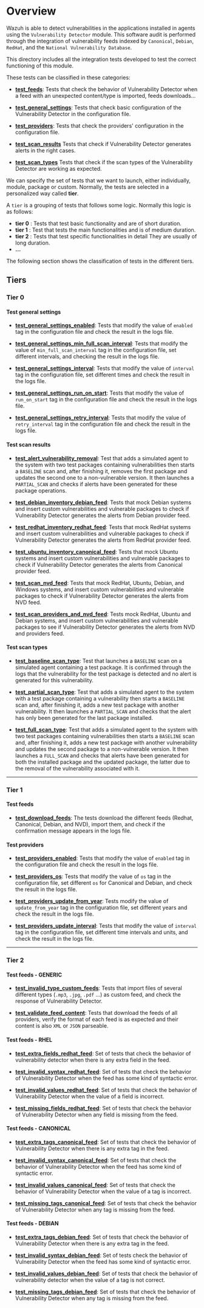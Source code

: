 # Overview

Wazuh is able to detect vulnerabilities in the applications installed in agents using the `Vulnerability Detector`
module. This software audit is performed through the integration of vulnerability feeds indexed by `Canonical`,
`Debian`, `RedHat`, and the `National Vulnerability Database`.

This directory includes all the integration tests developed to test the correct functioning of this module.

These tests can be classified in these categories:

- **[test_feeds](test_feeds#test-feeds)**: Tests that check the behavior of Vulnerability Detector when a feed with an
unexpected content/type is imported, feeds downloads...

- **[test_general_settings](test_general_settings#test-general-settings)**: Tests that check basic configuration of the
Vulnerability Detector in the configuration file.

- **[test_providers](test_providers#test-providers)**: Tests that check the providers' configuration in the configuration file.

- **[test_scan_results](test_scan_results#test-scan-results)** Tests that check if Vulnerability Detector generates
alerts in the right cases.

- **[test_scan_types](test_scan_types#test-scan-types)** Tests that check if the scan types of the
Vulnerability Detector are working as expected.

We can specify the set of tests that we want to launch, either individually, module, package or custom. Normally,
the tests are selected in a personalized way called **tier**.

A `tier` is a grouping of tests that follows some logic. Normally this logic is as follows:

- **tier 0** : Tests that test basic functionality and are of short duration.
- **tier 1** : Test that tests the main functionalities and is of medium duration.
- **tier 2** : Tests that test specific functionalities in detail They are usually of long duration.
- **...**

The following section shows the classification of tests in the different tiers.

## Tiers

### Tier 0

#### Test general settings

- **[test_general_settings_enabled](test_general_settings/test_general_settings_enabled.md#test-general-settings-enabled)**:
Tests that modify the value of `enabled` tag in the configuration file and check the result in the logs file.

- **[test_general_settings_min_full_scan_interval](test_general_settings/test_general_settings_min_full_scan_interval.md#test-general-settings-min-full-scan-interval)**:
Tests that modify the value of `min_full_scan_interval` tag in the configuration file, set different intervals, and checking the result in
the logs file.

- **[test_general_settings_interval](test_general_settings/test_general_settings_interval.md#test-general-settings-interval)**:
Tests that modify the value of `interval` tag in the configuration file, set different times and check the result in the logs file.

- **[test_general_settings_run_on_start](test_general_settings/test_general_settings_run_on_start.md#test-general-settings-run-on-start)**:
Tests that modify the value of `run_on_start` tag in the configuration file and check the result in the logs file.

- **[test_general_settings_retry_interval](test_general_settings/test_general_settings_retry_interval.md#test-general-settings-retry-interval)**:
Tests that modify the value of `retry_interval` tag in the configuration file and check the result in the logs file.

#### Test scan results

- **[test_alert_vulnerability_removal](test_scan_results/test_alert_vulnerability_removal.md#test-alert-vulnerability-removal)**:
Test that adds a simulated agent to the system with two test packages containing vulnerabilities then starts
a `BASELINE` scan and, after finishing it, removes the first package and updates the second one to a non-vulnerable
version. It then launches a `PARTIAL_SCAN` and checks if alerts have been generated for these package operations.

- **[test_debian_inventory_debian_feed](test_scan_results/test_debian_inventory_debian_feed.md#test-debian-inventory-debian-feed)**:
Tests that mock Debian systems and insert custom vulnerabilities and vulnerable packages to check if Vulnerability
Detector generates the alerts from Debian provider feed.

- **[test_redhat_inventory_redhat_feed](test_scan_results/test_redhat_inventory_redhat_feed.md#test-red-hat-inventory-red-hat-feed)**:
Tests that mock RedHat systems and insert custom vulnerabilities and vulnerable packages to check if Vulnerability
Detector generates the alerts from RedHat provider feed.

- **[test_ubuntu_inventory_canonical_feed](test_scan_results/test_ubuntu_inventory_canonical_feed.md#test-ubuntu-inventory-canonical-feed)**:
Tests that mock Ubuntu systems and insert custom vulnerabilities and vulnerable packages to check if Vulnerability
Detector generates the alerts from Canonical provider feed.

- **[test_scan_nvd_feed](test_scan_results/test_scan_nvd_feed.md#test-scan-nvd-feed)**: Tests that mock RedHat,
Ubuntu, Debian, and Windows systems, and insert custom vulnerabilities and vulnerable packages to check if Vulnerability
Detector generates the alerts from NVD feed.

- **[test_scan_providers_and_nvd_feed](test_scan_results/test_scan_providers_and_nvd_feed.md#test-scan-providers-and-nvd-feed)**:
Tests mock RedHat, Ubuntu and Debian systems, and insert custom vulnerabilities and vulnerable packages to see if
Vulnerability Detector generates the alerts from NVD and providers feed.

#### Test scan types

- **[test_baseline_scan_type](test_scan_types/test_baseline_scan_type.md#test-baseline-scan-type)**:
Test that launches a `BASELINE` scan on a simulated agent containing a test package. It is confirmed through
the logs that the vulnerability for the test package is detected and no alert is generated for this vulnerability.

- **[test_partial_scan_type](test_scan_types/test_partial_scan_type.md#test-partial-scan-type)**:
Test that adds a simulated agent to the system with a test package containing a vulnerability then starts
a `BASELINE` scan and, after finishing it, adds a new test package with another vulnerability.
It then launches a `PARTIAL_SCAN` and checks that the alert has only been generated for the last package installed.

- **[test_full_scan_type](test_scan_types/test_full_scan_type.md#test-full-scan-type)**:
Test that adds a simulated agent to the system with two test packages containing vulnerabilities then starts
a `BASELINE` scan and, after finishing it, adds a new test package with another vulnerability and updates
the second package to a non-vulnerable version. It then launches a `FULL_SCAN` and checks that alerts
have been generated for both the installed package and the updated package, the latter due to the removal
of the vulnerability associated with it.

---

### Tier 1

#### Test feeds

- **[test_download_feeds](test_feeds/test_download_feed.md)**: The tests download
the different feeds (Redhat, Canonical, Debian, and NVD), import them, and check if the confirmation message appears
in the logs file.

#### Test providers

- **[test_providers_enabled](test_providers/test_providers_enabled.md#test-providers-enabled)**: Tests that
modify the value of `enabled` tag in the configuration file and check the result in the logs file.

- **[test_providers_os](test_providers/test_providers_os.md#test-providers-os)**: Tests that modify the value of
`os` tag in the configuration file, set different `os` for Canonical and Debian, and check the result in the logs file.

- **[test_providers_update_from_year](test_providers/test_providers_update_from_year.md#test-providers-update-from-year)**:
Tests modify the value of `update_from_year` tag in the configuration file, set different years and check the result in
the logs file.

- **[test_providers_update_interval](test_providers/test_providers_update_interval.md#test-providers-update-interval)**:
Tests that modify the value of `interval` tag in the configuration file, set different time intervals and units, and check the
result in the logs file.

---

### Tier 2

#### Test feeds - GENERIC

- **[test_invalid_type_custom_feeds](test_feeds/test_invalid_type_custom_feeds.md#test-invalid-type-custom-feeds)**:
Tests that  import files of several different types (`.mp3`, `.jpg`, `.pdf` ...) as custom feed, and check the response
of Vulnerability Detector.

- **[test_validate_feed_content](test_feeds/test_validate_feed_content.md#test-validate-feed-content)**:
Tests that download the feeds of all providers, verify the format of each feed is as expected and their content is also
`XML` or `JSON` parseable.

#### Test feeds - RHEL

- **[test_extra_fields_redhat_feed](test_feeds/redhat/test_extra_fields_redhat_feed.md#test-extra-fields-red-hat-feed)**:
Set of tests that check the behavior of vulnerability detector when there is any extra field in the feed.

- **[test_invalid_syntax_redhat_feed](test_feeds/redhat/test_invalid_syntax_redhat_feed.md#test-invalid-syntax-red-hat-feed)**:
Set of tests that check the behavior of Vulnerability Detector when the feed has some kind of syntactic error.

- **[test_invalid_values_redhat_feed](test_feeds/redhat/test_invalid_values_redhat_feed.md#test-invalid-values-red-hat-feed)**:
Set of tests that check the behavior of Vulnerability Detector when the value of a field is incorrect.

- **[test_missing_fields_redhat_feed](test_feeds/redhat/test_missing_fields_redhat_feed.md#test-missing-fields-red-hat-feed)**:
Set of tests that check the behavior of Vulnerability Detector when any field is missing from the feed.

#### Test feeds - CANONICAL

- **[test_extra_tags_canonical_feed](test_feeds/canonical/test_extra_tags_canonical_feed.md#test-extra-tags-canonical-feed)**:
Set of tests that check the behavior of Vulnerability Detector when there is any extra tag in the feed.

- **[test_invalid_syntax_canonical_feed](test_feeds/canonical/test_invalid_syntax_canonical_feed.md#test-invalid-syntax-canonical-feed)**:
Set of tests that check the behavior of Vulnerability Detector when the feed has some kind of syntactic error.

- **[test_invalid_values_canonical_feed](test_feeds/canonical/test_invalid_values_canonical_feed.md#test-invalid-values-canonical-feed)**:
Set of tests that check the behavior of Vulnerability Detector when the value of a tag is incorrect.

- **[test_missing_tags_canonical_feed](test_feeds/canonical/test_missing_tags_canonical_feed.md#test-missing-tags-canonical-feed)**:
Set of tests that check the behavior of Vulnerability Detector when any tag is missing from the feed.

#### Test feeds - DEBIAN

- **[test_extra_tags_debian_feed](test_feeds/debian/test_extra_tags_debian_feed.md#test-extra-tags-debian-feed)**:
Set of tests that check the behavior of Vulnerability Detector when there is any extra tag in the feed.

- **[test_invalid_syntax_debian_feed](test_feeds/debian/test_invalid_syntax_debian_feed.md#test-invalid-syntax-debian-feed)**:
Set of tests check the behavior of Vulnerability Detector when the feed has some kind of syntactic error.

- **[test_invalid_values_debian_feed](test_feeds/debian/test_invalid_values_debian_feed.md#test-invalid-values-debian-feed)**:
Set of tests that check the behavior of vulnerability detector when the value of a tag is not correct.

- **[test_missing_tags_debian_feed](test_feeds/debian/test_missing_tags_debian_feed.md#test-missing-tags-debian-feed)**:
Set of tests that check the behavior of Vulnerability Detector when any tag is missing from the feed.
